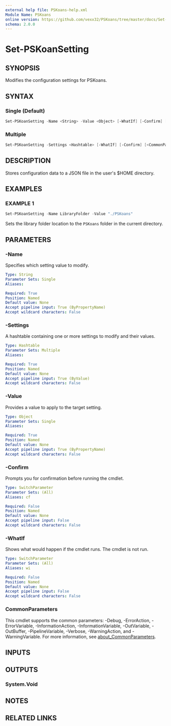 ```yaml
---
external help file: PSKoans-help.xml
Module Name: PSKoans
online version: https://github.com/vexx32/PSKoans/tree/master/docs/Set-PSKoanSetting.md
schema: 2.0.0
---
```


# Set-PSKoanSetting

## SYNOPSIS
Modifies the configuration settings for PSKoans.

## SYNTAX

### Single (Default)
```powershell
Set-PSKoanSetting -Name <String> -Value <Object> [-WhatIf] [-Confirm] [<CommonParameters>]
```

### Multiple
```powershell
Set-PSKoanSetting -Settings <Hashtable> [-WhatIf] [-Confirm] [<CommonParameters>]
```

## DESCRIPTION
Stores configuration data to a JSON file in the user's $HOME directory.

## EXAMPLES

### EXAMPLE 1
```powershell
Set-PSKoanSetting -Name LibraryFolder -Value "./PSKoans"
```

Sets the library folder location to the `PSKoans` folder in the current directory.

## PARAMETERS

### -Name
Specifies which setting value to modify.

```yaml
Type: String
Parameter Sets: Single
Aliases:

Required: True
Position: Named
Default value: None
Accept pipeline input: True (ByPropertyName)
Accept wildcard characters: False
```

### -Settings
A hashtable containing one or more settings to modify and their values.

```yaml
Type: Hashtable
Parameter Sets: Multiple
Aliases:

Required: True
Position: Named
Default value: None
Accept pipeline input: True (ByValue)
Accept wildcard characters: False
```

### -Value
Provides a value to apply to the target setting.

```yaml
Type: Object
Parameter Sets: Single
Aliases:

Required: True
Position: Named
Default value: None
Accept pipeline input: True (ByPropertyName)
Accept wildcard characters: False
```

### -Confirm
Prompts you for confirmation before running the cmdlet.

```yaml
Type: SwitchParameter
Parameter Sets: (All)
Aliases: cf

Required: False
Position: Named
Default value: None
Accept pipeline input: False
Accept wildcard characters: False
```

### -WhatIf
Shows what would happen if the cmdlet runs.
The cmdlet is not run.

```yaml
Type: SwitchParameter
Parameter Sets: (All)
Aliases: wi

Required: False
Position: Named
Default value: None
Accept pipeline input: False
Accept wildcard characters: False
```

### CommonParameters
This cmdlet supports the common parameters: -Debug, -ErrorAction, -ErrorVariable, -InformationAction, -InformationVariable, -OutVariable, -OutBuffer, -PipelineVariable, -Verbose, -WarningAction, and -WarningVariable. For more information, see [about_CommonParameters](http://go.microsoft.com/fwlink/?LinkID=113216).

## INPUTS

## OUTPUTS

### System.Void
## NOTES

## RELATED LINKS

